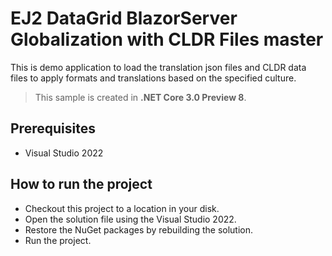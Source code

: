 # EJ2 DataGrid BlazorServer Globalization with CLDR Files master

This is demo application to load the translation json files and CLDR data files to apply formats and translations based on the specified culture.

> This sample is created in **.NET Core 3.0 Preview 8**.

## Prerequisites

* Visual Studio 2022

## How to run the project

* Checkout this project to a location in your disk.
* Open the solution file using the Visual Studio 2022.
* Restore the NuGet packages by rebuilding the solution.
* Run the project.